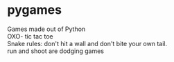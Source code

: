 # pygames
Games made out of Python<br>
OXO- tic tac toe<br>
Snake rules: don't hit a wall and don't bite your own tail.<br>
run and shoot are dodging games<br>
